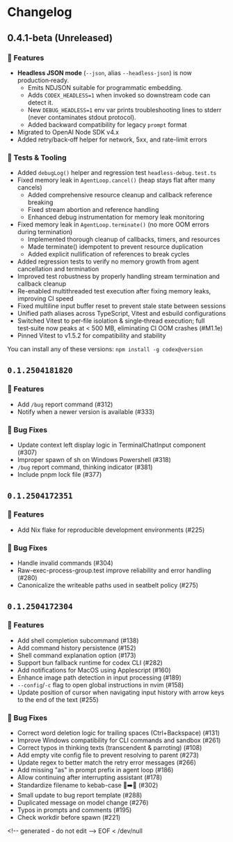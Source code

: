 # Changelog

## 0.4.1-beta (Unreleased)

### 🚀 Features

- **Headless JSON mode** (`--json`, alias `--headless-json`) is now production‑ready.
  - Emits NDJSON suitable for programmatic embedding.
  - Adds `CODEX_HEADLESS=1` when invoked so downstream code can detect it.
  - New `DEBUG_HEADLESS=1` env var prints troubleshooting lines to stderr
    (never contaminates stdout protocol).
  - Added backward compatibility for legacy `prompt` format
- Migrated to OpenAI Node SDK v4.x
- Added retry/back‑off helper for network, 5xx, and rate-limit errors

### 🧪 Tests & Tooling

- Added `debugLog()` helper and regression test `headless-debug.test.ts`
- Fixed memory leak in `AgentLoop.cancel()` (heap stays flat after many cancels)
  - Added comprehensive resource cleanup and callback reference breaking
  - Fixed stream abortion and reference handling
  - Enhanced debug instrumentation for memory leak monitoring
- Fixed memory leak in `AgentLoop.terminate()` (no more OOM errors during termination)
  - Implemented thorough cleanup of callbacks, timers, and resources
  - Made terminate() idempotent to prevent resource duplication
  - Added explicit nullification of references to break cycles
- Added regression tests to verify no memory growth from agent cancellation and termination
- Improved test robustness by properly handling stream termination and callback cleanup
- Re-enabled multithreaded test execution after fixing memory leaks, improving CI speed
- Fixed multiline input buffer reset to prevent stale state between sessions
- Unified path aliases across TypeScript, Vitest and esbuild configurations
- Switched Vitest to per‑file isolation & single‑thread execution; full
  test‑suite now peaks at < 500 MB, eliminating CI OOM crashes (#M1.1e)
- Pinned Vitest to v1.5.2 for compatibility and stability


You can install any of these versions: `npm install -g codex@version`

## `0.1.2504181820`

### 🚀 Features

- Add `/bug` report command (#312)
- Notify when a newer version is available (#333)

### 🐛 Bug Fixes

- Update context left display logic in TerminalChatInput component (#307)
- Improper spawn of sh on Windows Powershell (#318)
- `/bug` report command, thinking indicator (#381)
- Include pnpm lock file (#377)

## `0.1.2504172351`

### 🚀 Features

- Add Nix flake for reproducible development environments (#225)

### 🐛 Bug Fixes

- Handle invalid commands (#304)
- Raw-exec-process-group.test improve reliability and error handling (#280)
- Canonicalize the writeable paths used in seatbelt policy (#275)

## `0.1.2504172304`

### 🚀 Features

- Add shell completion subcommand (#138)
- Add command history persistence (#152)
- Shell command explanation option (#173)
- Support bun fallback runtime for codex CLI (#282)
- Add notifications for MacOS using Applescript (#160)
- Enhance image path detection in input processing (#189)
- `--config`/`-c` flag to open global instructions in nvim (#158)
- Update position of cursor when navigating input history with arrow keys to the end of the text (#255)

### 🐛 Bug Fixes

- Correct word deletion logic for trailing spaces (Ctrl+Backspace) (#131)
- Improve Windows compatibility for CLI commands and sandbox (#261)
- Correct typos in thinking texts (transcendent & parroting) (#108)
- Add empty vite config file to prevent resolving to parent (#273)
- Update regex to better match the retry error messages (#266)
- Add missing "as" in prompt prefix in agent loop (#186)
- Allow continuing after interrupting assistant (#178)
- Standardize filename to kebab-case 🐍➡️🥙 (#302)
- Small update to bug report template (#288)
- Duplicated message on model change (#276)
- Typos in prompts and comments (#195)
- Check workdir before spawn (#221)

<\!-- generated - do not edit -->
EOF < /dev/null